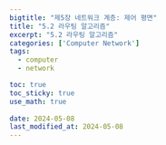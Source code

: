 ```yaml
---
bigtitle: "제5장 네트워크 계층: 제어 평면"
title: "5.2 라우팅 알고리즘"
excerpt: "5.2 라우팅 알고리즘"
categories: ['Computer Network']
tags:
  - computer
  - network

toc: true
toc_sticky: true
use_math: true
 
date: 2024-05-08
last_modified_at: 2024-05-08
---
```


